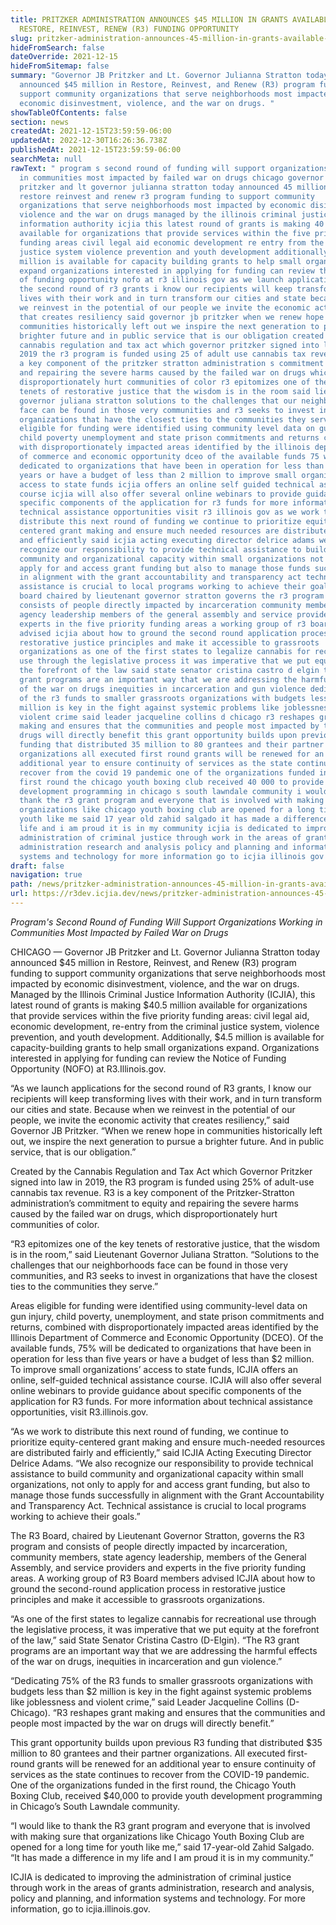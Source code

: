 ```yaml
---
title: PRITZKER ADMINISTRATION ANNOUNCES $45 MILLION IN GRANTS AVAILABLE THROUGH
  RESTORE, REINVEST, RENEW (R3) FUNDING OPPORTUNITY
slug: pritzker-administration-announces-45-million-in-grants-available-through-restore-reinvest-renew-r3-funding-opportunity
hideFromSearch: false
dateOverride: 2021-12-15
hideFromSitemap: false
summary: "Governor JB Pritzker and Lt. Governor Julianna Stratton today
  announced $45 million in Restore, Reinvest, and Renew (R3) program funding to
  support community organizations that serve neighborhoods most impacted by
  economic disinvestment, violence, and the war on drugs. "
showTableOfContents: false
section: news
createdAt: 2021-12-15T23:59:59-06:00
updatedAt: 2022-12-30T16:26:36.738Z
publishedAt: 2021-12-15T23:59:59-06:00
searchMeta: null
rawText: " program s second round of funding will support organizations working
  in communities most impacted by failed war on drugs chicago governor jb
  pritzker and lt governor julianna stratton today announced 45 million in
  restore reinvest and renew r3 program funding to support community
  organizations that serve neighborhoods most impacted by economic disinvestment
  violence and the war on drugs managed by the illinois criminal justice
  information authority icjia this latest round of grants is making 40 5 million
  available for organizations that provide services within the five priority
  funding areas civil legal aid economic development re entry from the criminal
  justice system violence prevention and youth development additionally 4 5
  million is available for capacity building grants to help small organizations
  expand organizations interested in applying for funding can review the notice
  of funding opportunity nofo at r3 illinois gov as we launch applications for
  the second round of r3 grants i know our recipients will keep transforming
  lives with their work and in turn transform our cities and state because when
  we reinvest in the potential of our people we invite the economic activity
  that creates resiliency said governor jb pritzker when we renew hope in
  communities historically left out we inspire the next generation to pursue a
  brighter future and in public service that is our obligation created by the
  cannabis regulation and tax act which governor pritzker signed into law in
  2019 the r3 program is funded using 25 of adult use cannabis tax revenue r3 is
  a key component of the pritzker stratton administration s commitment to equity
  and repairing the severe harms caused by the failed war on drugs which
  disproportionately hurt communities of color r3 epitomizes one of the key
  tenets of restorative justice that the wisdom is in the room said lieutenant
  governor juliana stratton solutions to the challenges that our neighborhoods
  face can be found in those very communities and r3 seeks to invest in
  organizations that have the closest ties to the communities they serve areas
  eligible for funding were identified using community level data on gun injury
  child poverty unemployment and state prison commitments and returns combined
  with disproportionately impacted areas identified by the illinois department
  of commerce and economic opportunity dceo of the available funds 75 will be
  dedicated to organizations that have been in operation for less than five
  years or have a budget of less than 2 million to improve small organizations
  access to state funds icjia offers an online self guided technical assistance
  course icjia will also offer several online webinars to provide guidance about
  specific components of the application for r3 funds for more information about
  technical assistance opportunities visit r3 illinois gov as we work to
  distribute this next round of funding we continue to prioritize equity
  centered grant making and ensure much needed resources are distributed fairly
  and efficiently said icjia acting executing director delrice adams we also
  recognize our responsibility to provide technical assistance to build
  community and organizational capacity within small organizations not only to
  apply for and access grant funding but also to manage those funds successfully
  in alignment with the grant accountability and transparency act technical
  assistance is crucial to local programs working to achieve their goals the r3
  board chaired by lieutenant governor stratton governs the r3 program and
  consists of people directly impacted by incarceration community members state
  agency leadership members of the general assembly and service providers and
  experts in the five priority funding areas a working group of r3 board members
  advised icjia about how to ground the second round application process in
  restorative justice principles and make it accessible to grassroots
  organizations as one of the first states to legalize cannabis for recreational
  use through the legislative process it was imperative that we put equity at
  the forefront of the law said state senator cristina castro d elgin the r3
  grant programs are an important way that we are addressing the harmful effects
  of the war on drugs inequities in incarceration and gun violence dedicating 75
  of the r3 funds to smaller grassroots organizations with budgets less than 2
  million is key in the fight against systemic problems like joblessness and
  violent crime said leader jacqueline collins d chicago r3 reshapes grant
  making and ensures that the communities and people most impacted by the war on
  drugs will directly benefit this grant opportunity builds upon previous r3
  funding that distributed 35 million to 80 grantees and their partner
  organizations all executed first round grants will be renewed for an
  additional year to ensure continuity of services as the state continues to
  recover from the covid 19 pandemic one of the organizations funded in the
  first round the chicago youth boxing club received 40 000 to provide youth
  development programming in chicago s south lawndale community i would like to
  thank the r3 grant program and everyone that is involved with making sure that
  organizations like chicago youth boxing club are opened for a long time for
  youth like me said 17 year old zahid salgado it has made a difference in my
  life and i am proud it is in my community icjia is dedicated to improving the
  administration of criminal justice through work in the areas of grants
  administration research and analysis policy and planning and information
  systems and technology for more information go to icjia illinois gov "
draft: false
navigation: true
path: /news/pritzker-administration-announces-45-million-in-grants-available-through-restore-reinvest-renew-r3-funding-opportunity
url: https://r3dev.icjia.dev/news/pritzker-administration-announces-45-million-in-grants-available-through-restore-reinvest-renew-r3-funding-opportunity
---
```


_Program's Second Round of Funding Will Support Organizations Working in Communities Most Impacted by Failed War on Drugs_

CHICAGO — Governor JB Pritzker and Lt. Governor Julianna Stratton today announced $45 million in Restore, Reinvest, and Renew (R3) program funding to support community organizations that serve neighborhoods most impacted by economic disinvestment, violence, and the war on drugs. Managed by the Illinois Criminal Justice Information Authority (ICJIA), this latest round of grants is making $40.5 million available for organizations that provide services within the five priority funding areas: civil legal aid, economic development, re-entry from the criminal justice system, violence prevention, and youth development. Additionally, $4.5 million is available for capacity-building grants to help small organizations expand. Organizations interested in applying for funding can review the Notice of Funding Opportunity (NOFO) at R3.Illinois.gov.

“As we launch applications for the second round of R3 grants, I know our recipients will keep transforming lives with their work, and in turn transform our cities and state. Because when we reinvest in the potential of our people, we invite the economic activity that creates resiliency,” said Governor JB Pritzker. “When we renew hope in communities historically left out, we inspire the next generation to pursue a brighter future. And in public service, that is our obligation.”

Created by the Cannabis Regulation and Tax Act which Governor Pritzker signed into law in 2019, the R3 program is funded using 25% of adult-use cannabis tax revenue. R3 is a key component of the Pritzker-Stratton administration’s commitment to equity and repairing the severe harms caused by the failed war on drugs, which disproportionately hurt communities of color.

“R3 epitomizes one of the key tenets of restorative justice, that the wisdom is in the room,” said Lieutenant Governor Juliana Stratton. “Solutions to the challenges that our neighborhoods face can be found in those very communities, and R3 seeks to invest in organizations that have the closest ties to the communities they serve.”

Areas eligible for funding were identified using community-level data on gun injury, child poverty, unemployment, and state prison commitments and returns, combined with disproportionately impacted areas identified by the Illinois Department of Commerce and Economic Opportunity (DCEO).
Of the available funds, 75% will be dedicated to organizations that have been in operation for less than five years or have a budget of less than $2 million. To improve small organizations’ access to state funds, ICJIA offers an online, self-guided technical assistance course. ICJIA will also offer several online webinars to provide guidance about specific components of the application for R3 funds. For more information about technical assistance opportunities, visit R3.illinois.gov.

“As we work to distribute this next round of funding, we continue to prioritize equity-centered grant making and ensure much-needed resources are distributed fairly and efficiently,” said ICJIA Acting Executing Director Delrice Adams. “We also recognize our responsibility to provide technical assistance to build community and organizational capacity within small organizations, not only to apply for and access grant funding, but also to manage those funds successfully in alignment with the Grant Accountability and Transparency Act. Technical assistance is crucial to local programs working to achieve their goals.”

The R3 Board, chaired by Lieutenant Governor Stratton, governs the R3 program and consists of people directly impacted by incarceration, community members, state agency leadership, members of the General Assembly, and service providers and experts in the five priority funding areas. A working group of R3 Board members advised ICJIA about how to ground the second-round application process in restorative justice principles and make it accessible to grassroots organizations.

“As one of the first states to legalize cannabis for recreational use through the legislative process, it was imperative that we put equity at the forefront of the law,” said State Senator Cristina Castro (D-Elgin). “The R3 grant programs are an important way that we are addressing the harmful effects of the war on drugs, inequities in incarceration and gun violence.”

“Dedicating 75% of the R3 funds to smaller grassroots organizations with budgets less than $2 million is key in the fight against systemic problems like joblessness and violent crime,” said Leader Jacqueline Collins (D-Chicago). “R3 reshapes grant making and ensures that the communities and people most impacted by the war on drugs will directly benefit.”

This grant opportunity builds upon previous R3 funding that distributed $35 million to 80 grantees and their partner organizations. All executed first-round grants will be renewed for an additional year to ensure continuity of services as the state continues to recover from the COVID-19 pandemic.
One of the organizations funded in the first round, the Chicago Youth Boxing Club, received $40,000 to provide youth development programming in Chicago’s South Lawndale community.

“I would like to thank the R3 grant program and everyone that is involved with making sure that organizations like Chicago Youth Boxing Club are opened for a long time for youth like me,” said 17-year-old Zahid Salgado. “It has made a difference in my life and I am proud it is in my community.”

ICJIA is dedicated to improving the administration of criminal justice through work in the areas of grants administration, research and analysis, policy and planning, and information systems and technology. For more information, go to icjia.illinois.gov.

###
